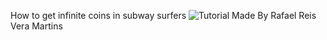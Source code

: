 How to get infinite coins in subway surfers
![Tutorial](https://github.com/SubwayScripter/Subway-Surfers-Hacks/assets/159185277/80c86e50-1fb0-4ee9-a706-d3b1f9797540)
Made By Rafael Reis Vera Martins
